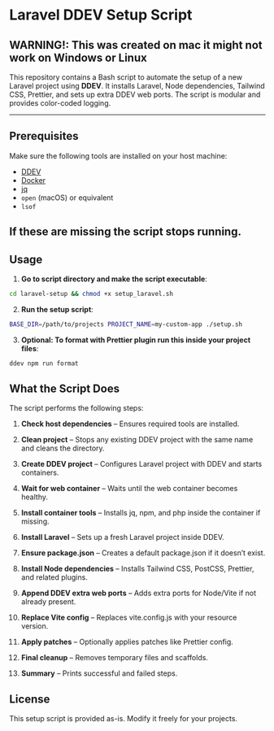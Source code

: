 # Laravel DDEV Setup Script

## WARNING!: This was created on mac it might not work on Windows or Linux

This repository contains a Bash script to automate the setup of a new Laravel project using **DDEV**. It installs Laravel, Node dependencies, Tailwind CSS, Prettier, and sets up extra DDEV web ports. The script is modular and provides color-coded logging.

---

## Prerequisites

Make sure the following tools are installed on your host machine:

- [DDEV](https://ddev.com/)
- [Docker](https://www.docker.com/)
- [jq](https://stedolan.github.io/jq/)
- `open` (macOS) or equivalent
- `lsof`

If these are missing the script stops running.
---

## Usage

1. **Go to script directory and make the script executable**:

```bash
cd laravel-setup && chmod +x setup_laravel.sh
```

2. **Run the setup script**:

```bash
BASE_DIR=/path/to/projects PROJECT_NAME=my-custom-app ./setup.sh
```

3. **Optional: To format with Prettier plugin run this inside your project files**:

```bash
ddev npm run format
```

What the Script Does
--------------------

The script performs the following steps:

1.  **Check host dependencies** – Ensures required tools are installed.
    
2.  **Clean project** – Stops any existing DDEV project with the same name and cleans the directory.
    
3.  **Create DDEV project** – Configures Laravel project with DDEV and starts containers.
    
4.  **Wait for web container** – Waits until the web container becomes healthy.
    
5.  **Install container tools** – Installs jq, npm, and php inside the container if missing.
    
6.  **Install Laravel** – Sets up a fresh Laravel project inside DDEV.
    
7.  **Ensure package.json** – Creates a default package.json if it doesn’t exist.
    
8.  **Install Node dependencies** – Installs Tailwind CSS, PostCSS, Prettier, and related plugins.
    
9.  **Append DDEV extra web ports** – Adds extra ports for Node/Vite if not already present.
    
10.  **Replace Vite config** – Replaces vite.config.js with your resource version.
    
11.  **Apply patches** – Optionally applies patches like Prettier config.
    
12.  **Final cleanup** – Removes temporary files and scaffolds.
    
13.  **Summary** – Prints successful and failed steps.

License
-------

This setup script is provided as-is. Modify it freely for your projects.
